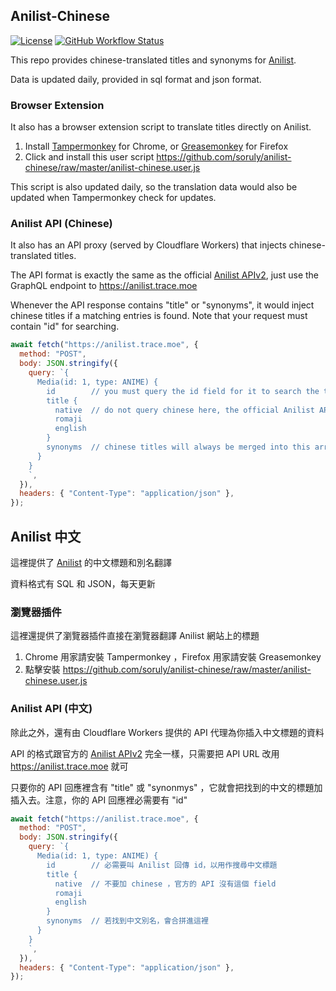 ## Anilist-Chinese

[![License](https://img.shields.io/github/license/soruly/anilist-chinese.svg?style=flat-square)](https://github.com/soruly/anilist-chinese/blob/master/LICENSE)
[![GitHub Workflow Status](https://img.shields.io/github/workflow/status/soruly/anilist-chinese/Node.js%20CI?style=flat-square)](https://github.com/soruly/anilist-chinese/actions)

This repo provides chinese-translated titles and synonyms for [Anilist](http://anilist.co).

Data is updated daily, provided in sql format and json format.

### Browser Extension

It also has a browser extension script to translate titles directly on Anilist.

1. Install [Tampermonkey](https://tampermonkey.net/) for Chrome, or [Greasemonkey](http://www.greasespot.net/) for Firefox
2. Click and install this user script https://github.com/soruly/anilist-chinese/raw/master/anilist-chinese.user.js

This script is also updated daily, so the translation data would also be updated when Tampermonkey check for updates.

### Anilist API (Chinese)

It also has an API proxy (served by Cloudflare Workers) that injects chinese-translated titles.

The API format is exactly the same as the official [Anilist APIv2](https://github.com/AniList/ApiV2-GraphQL-Docs), just use the GraphQL endpoint to https://anilist.trace.moe

Whenever the API response contains "title" or "synonyms", it would inject chinese titles if a matching entries is found. Note that your request must contain "id" for searching.

```javascript
await fetch("https://anilist.trace.moe", {
  method: "POST",
  body: JSON.stringify({
    query: `{
      Media(id: 1, type: ANIME) {
        id        // you must query the id field for it to search the translated database
        title {
          native  // do not query chinese here, the official Anilist API doesn't recognize
          romaji
          english
        }
        synonyms  // chinese titles will always be merged into this array
      }
    }
    `,
  }),
  headers: { "Content-Type": "application/json" },
});
```

## Anilist 中文

這裡提供了 [Anilist](http://anilist.co) 的中文標題和別名翻譯

資料格式有 SQL 和 JSON，每天更新

### 瀏覽器插件

這裡還提供了瀏覽器插件直接在瀏覽器翻譯 Anilist 網站上的標題

1. Chrome 用家請安裝 Tampermonkey ，Firefox 用家請安裝 Greasemonkey
2. 點擊安裝 https://github.com/soruly/anilist-chinese/raw/master/anilist-chinese.user.js

### Anilist API (中文)

除此之外，還有由 Cloudflare Workers 提供的 API 代理為你插入中文標題的資料

API 的格式跟官方的 [Anilist APIv2](https://github.com/AniList/ApiV2-GraphQL-Docs) 完全一樣，只需要把 API URL 改用 https://anilist.trace.moe 就可

只要你的 API 回應裡含有 "title" 或 "synonmys" ，它就會把找到的中文的標題加插入去。注意，你的 API 回應裡必需要有 "id"

```javascript
await fetch("https://anilist.trace.moe", {
  method: "POST",
  body: JSON.stringify({
    query: `{
      Media(id: 1, type: ANIME) {
        id        // 必需要叫 Anilist 回傳 id，以用作搜尋中文標題
        title {
          native  // 不要加 chinese ，官方的 API 沒有這個 field
          romaji
          english
        }
        synonyms  // 若找到中文別名，會合拼進這裡
      }
    }
    `,
  }),
  headers: { "Content-Type": "application/json" },
});
```
